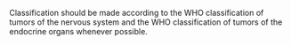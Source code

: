 Classification should be made according to the WHO classification of tumors of the nervous system and the WHO classification of tumors of the endocrine organs whenever possible. 